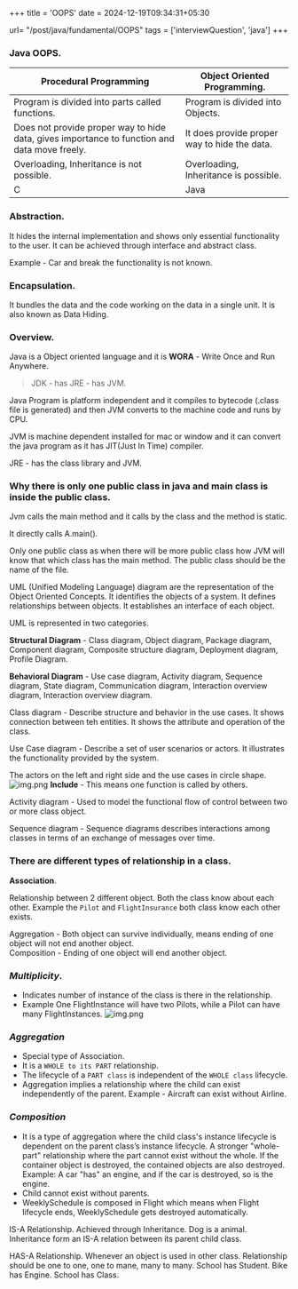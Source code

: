 +++
title = 'OOPS'
date = 2024-12-19T09:34:31+05:30

url= "/post/java/fundamental/OOPS"
tags = ['interviewQuestion', 'java']
+++
### Java OOPS.

| Procedural Programming                                                                       | Object Oriented Programming.                 |
| -------------------------------------------------------------------------------------------- |----------------------------------------------|
| Program is divided into parts called functions.                                              | Program is divided into Objects.             |
| Does not provide proper way to hide data, gives importance to function and data move freely. | It does provide proper way to hide the data. |
| Overloading, Inheritance is not possible.                                                    | Overloading, Inheritance is possible.        |
| C                                                                                            | Java                                         |

### Abstraction.

It hides the internal implementation and shows only essential functionality to the user. It can be achieved through interface and abstract class.

Example - Car and break the functionality is not known.

### Encapsulation.

It bundles the data and the code working on the data in a single unit.
It is also known as Data Hiding.

### Overview.

Java is a Object oriented language and it is **WORA** - Write Once and Run Anywhere.

> JDK - has JRE - has JVM.

Java Program is platform independent and it compiles to bytecode (.class file is generated) and then JVM converts to the machine code and runs by CPU.

JVM is machine dependent installed for mac or window and it can convert the java program as it has JIT(Just In Time) compiler.

JRE - has the class library and JVM.

### Why there is only one public class in java and main class is inside the public class.

Jvm calls the main method and it calls by the class and the method is static.

It directly calls A.main().

Only one public class as when there will be more public class how JVM will know that which class has the main method.
The public class should be the name of the file.

UML (Unified Modeling Language) diagram are the representation of the Object Oriented Concepts. It identifies the objects of a system. It defines relationships between objects. It establishes an interface of each object.

UML is represented in two categories.

**Structural Diagram** - Class diagram, Object diagram, Package diagram, Component diagram, Composite structure diagram, Deployment diagram, Profile Diagram.

**Behavioral Diagram** - Use case diagram, Activity diagram, Sequence diagram, State diagram, Communication diagram, Interaction overview diagram, Interaction overview diagram.

Class diagram - Describe structure and behavior in the use cases. It shows connection between teh entities. It shows the attribute and operation of the class.

Use Case diagram - Describe a set of user scenarios or actors. It illustrates the functionality provided by the system.

The actors on the left and right side and the use cases in circle shape.
![img.png](/images/img27.png)
**Include** - This means one function is called by others.

Activity diagram - Used to model the functional flow of control between two or more class object.

Sequence diagram - Sequence diagrams describes interactions among classes in terms of an exchange of messages over time.

### There are different types of relationship in a class.

**Association**.

Relationship between 2 different object.
Both the class know about each other. Example the `Pilot` and `FlightInsurance` both class know each other exists.

Aggregation - Both object can survive individually, means ending of one object will not end another object.  
Composition - Ending of one object will end another object.

### *Multiplicity*.
- Indicates number of instance of the class is there in the relationship.
- Example One FlightInstance will have two Pilots, while a Pilot can have many FlightInstances.
  ![img.png](/images/img28.png)

### *Aggregation*
* Special type of Association.
* It is a `WHOLE to its PART` relationship.
* The lifecycle of a `PART class` is independent of the `WHOLE class` lifecycle.
* Aggregation implies a relationship where the child can exist independently of the parent.
  Example - Aircraft can exist without Airline.


### *Composition*
* It is a type of aggregation where the child class's instance lifecycle is dependent on the parent class’s instance lifecycle. A stronger "whole-part" relationship where the part cannot exist without the whole. If the container object is destroyed, the contained objects are also destroyed. Example: A car "has" an engine, and if the car is destroyed, so is the engine.
* Child cannot exist without parents.
* WeeklySchedule is composed in Flight which means when Flight lifecycle ends, WeeklySchedule gets destroyed automatically.

IS-A Relationship.
Achieved through Inheritance.
Dog is a animal.
Inheritance form an IS-A relation between its parent child class.

HAS-A Relationship.
Whenever an object is used in other class.
Relationship should be one to one, one to mane, many to many.
School has Student. Bike has Engine. School has Class.